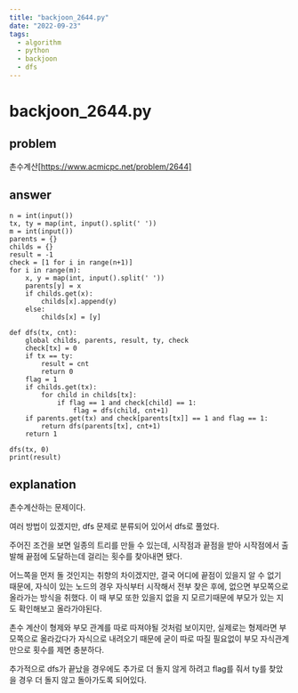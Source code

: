 ```yaml
---
title: "backjoon_2644.py"
date: "2022-09-23"
tags:
  - algorithm
  - python
  - backjoon
  - dfs
---
```


# backjoon_2644.py

## problem

촌수계산[https://www.acmicpc.net/problem/2644]

## answer

```
n = int(input())
tx, ty = map(int, input().split(' '))
m = int(input())
parents = {}
childs = {}
result = -1
check = [1 for i in range(n+1)]
for i in range(m):
    x, y = map(int, input().split(' '))
    parents[y] = x
    if childs.get(x):
        childs[x].append(y)
    else:
        childs[x] = [y]

def dfs(tx, cnt):
    global childs, parents, result, ty, check
    check[tx] = 0
    if tx == ty:
        result = cnt
        return 0
    flag = 1
    if childs.get(tx):
        for child in childs[tx]:
            if flag == 1 and check[child] == 1:
                flag = dfs(child, cnt+1)
    if parents.get(tx) and check[parents[tx]] == 1 and flag == 1:
        return dfs(parents[tx], cnt+1)
    return 1

dfs(tx, 0)
print(result)
```

## explanation

촌수계산하는 문제이다.

여러 방법이 있겠지만, dfs 문제로 분류되어 있어서 dfs로 풀었다.

주어진 조건을 보면 일종의 트리를 만들 수 있는데, 시작점과 끝점을 받아 시작점에서 출발해 끝점에 도달하는데 걸리는 횟수를 찾아내면 됐다.

어느쪽을 먼저 돌 것인지는 취향의 차이겠지만, 결국 어디에 끝점이 있을지 알 수 없기 때문에, 자식이 있는 노드의 경우 자식부터 시작해서 전부 찾은 후에, 없으면 부모쪽으로 올라가는 방식을 취했다. 이 때 부모 또한 있을지 없을 지 모르기때문에 부모가 있는 지도 확인해보고 올라가야된다.

촌수 계산이 형제와 부모 관계를 따로 따져야될 것처럼 보이지만, 실제로는 형제라면 부모쪽으로 올라갔다가 자식으로 내려오기 때문에 굳이 따로 따질 필요없이 부모 자식관계만으로 횟수를 제면 충분하다.

추가적으로 dfs가 끝났을 경우에도 추가로 더 돌지 않게 하려고 flag를 줘서 ty를 찾았을 경우 더 돌지 않고 돌아가도록 되어있다.
